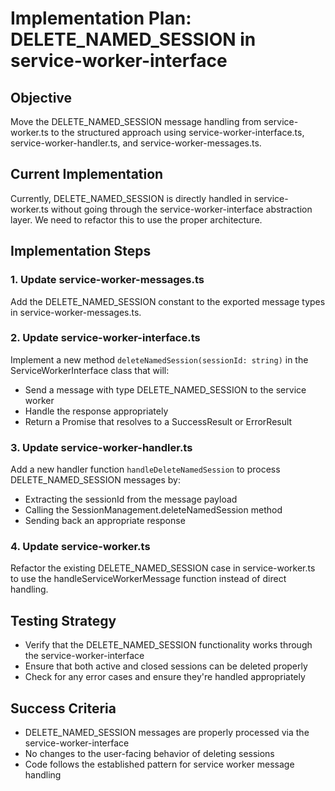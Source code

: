 # Implementation Plan: DELETE_NAMED_SESSION in service-worker-interface

## Objective

Move the DELETE_NAMED_SESSION message handling from service-worker.ts to the structured approach using service-worker-interface.ts, service-worker-handler.ts, and service-worker-messages.ts.

## Current Implementation

Currently, DELETE_NAMED_SESSION is directly handled in service-worker.ts without going through the service-worker-interface abstraction layer. We need to refactor this to use the proper architecture.

## Implementation Steps

### 1. Update service-worker-messages.ts

Add the DELETE_NAMED_SESSION constant to the exported message types in service-worker-messages.ts.

### 2. Update service-worker-interface.ts

Implement a new method `deleteNamedSession(sessionId: string)` in the ServiceWorkerInterface class that will:

- Send a message with type DELETE_NAMED_SESSION to the service worker
- Handle the response appropriately
- Return a Promise that resolves to a SuccessResult or ErrorResult

### 3. Update service-worker-handler.ts

Add a new handler function `handleDeleteNamedSession` to process DELETE_NAMED_SESSION messages by:

- Extracting the sessionId from the message payload
- Calling the SessionManagement.deleteNamedSession method
- Sending back an appropriate response

### 4. Update service-worker.ts

Refactor the existing DELETE_NAMED_SESSION case in service-worker.ts to use the handleServiceWorkerMessage function instead of direct handling.

## Testing Strategy

- Verify that the DELETE_NAMED_SESSION functionality works through the service-worker-interface
- Ensure that both active and closed sessions can be deleted properly
- Check for any error cases and ensure they're handled appropriately

## Success Criteria

- DELETE_NAMED_SESSION messages are properly processed via the service-worker-interface
- No changes to the user-facing behavior of deleting sessions
- Code follows the established pattern for service worker message handling
